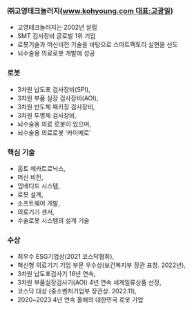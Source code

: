 
### ㈜고영테크놀러지(www.kohyoung.com 대표:고광일)
- 고영테크놀러지는 2002년 설립
- SMT 검사장비 글로벌 1위 기업
- 로봇기술과 머신비전 기술을 바탕으로 스마트팩토리 실현을 선도
- 뇌수술용 의료로봇 개발에 성공

### 로봇
- 3차원 납도포 검사장비(SPI), 
- 3차원 부품 실장 검사장비(AOI), 
- 3차원 반도체 패키징 검사장비, 
- 3차원 투명체 검사장비, 
- 뇌수술용 의료 로봇이 있으며, 
- 뇌수술용 의료로봇 ‘카이메로’

### 핵심 기술
- 옵토 메카트로닉스, 
- 머신 비전, 
- 임베디드 시스템, 
- 로봇 설계, 
- 소프트웨어 개발, 
- 의료기기 센서, 
- 수술로봇 시스템의 설계 기술

### 수상
- 최우수 ESG기업상(2021 코스닥협회), 
- 혁신형 의료기기 기업 부문 우수상(보건복지부 장관 표창. 2022년), 
- 3차원 납도포검사기 16년 연속, 
- 3차원 부품실장검사기(AOI) 4년 연속 세계일류상품 선정, 
- 코스닥 대상 (중소벤처기업부 장관상. 2022.11), 
- 2020~2023 4년 연속 올해의 대한민국 로봇 기업

